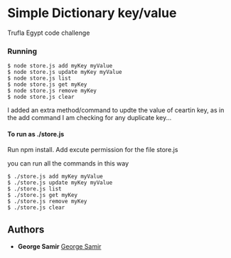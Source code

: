 # Simple Dictionary key/value
Trufla Egypt code challenge

### Running
```
$ node store.js add myKey myValue
$ node store.js update myKey myValue
$ node store.js list
$ node store.js get myKey
$ node store.js remove myKey
$ node store.js clear
```
I added an extra method/command to updte the value of ceartin key, as in the add command I am checking for any duplicate key...

#### To run as ./store.js

Run npm install. Add excute permission for the file store.js

you can run all the commands in this way
```
$ ./store.js add myKey myValue
$ ./store.js update myKey myValue
$ ./store.js list
$ ./store.js get myKey
$ ./store.js remove myKey
$ ./store.js clear
```

## Authors

* **George Samir** [George Samir](https://github.com/georgesamir21/)



